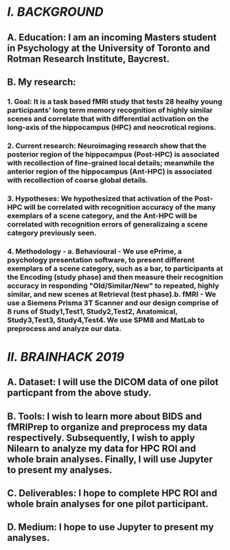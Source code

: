 # *I. BACKGROUND*

## A. Education: I am an incoming Masters student in Psychology at the University of Toronto and Rotman Research Institute, Baycrest. 
  
## B. My research: 
       
### 1. Goal: It is a task based fMRI study that tests 28 healhy young participants' long term memory recognition of highly similar scenes and correlate that with differential activation on the long-axis of the hippocampus (HPC) and neocrotical regions. 
       
### 2. Current research: Neuroimaging research show that the posterior region of the hippocampus (Post-HPC) is associated with recollection of fine-grained local details; meanwhile the anterior region of the hippocampus (Ant-HPC) is associated with recollection of coarse global details.
 
### 3. Hypotheses: We hypothesized that activation of the Post-HPC will be correlated with recognition accuracy of the many exemplars of a scene category, and the Ant-HPC will be correlated with recognition errors of generalizaing a scene category previously seen.
       
### 4. Methodology - a. Behavioural - We use ePrime, a psychology presentation software, to present different exemplars of a scene category, such as a bar, to participants at the Encoding (study phase) and then measure their recognition accuracy in responding "Old/Similar/New" to repeated, highly similar, and new scenes at Retrieval (test phase).b. fMRI - We use a Siemens Prisma 3T Scanner and our design comprise of 8 runs of Study1,Test1, Study2,Test2, Anatomical, Study3,Test3, Study4,Test4. We use SPM8 and MatLab to preprocess and analyze our data.
                                  
# *II. BRAINHACK 2019*

## A. Dataset: I will use the DICOM data of one pilot particpant from the above study.

## B. Tools: I wish to learn more about BIDS and fMRIPrep to organize and preprocess my data respectively. Subsequently, I wish to apply Nilearn to analyze my data for HPC ROI and whole brain analyses. Finally, I will use Jupyter to present my analyses.

## C. Deliverables: I hope to complete HPC ROI and whole brain analyses for one pilot participant.
  
## D. Medium: I hope to use Jupyter to present my analyses.
